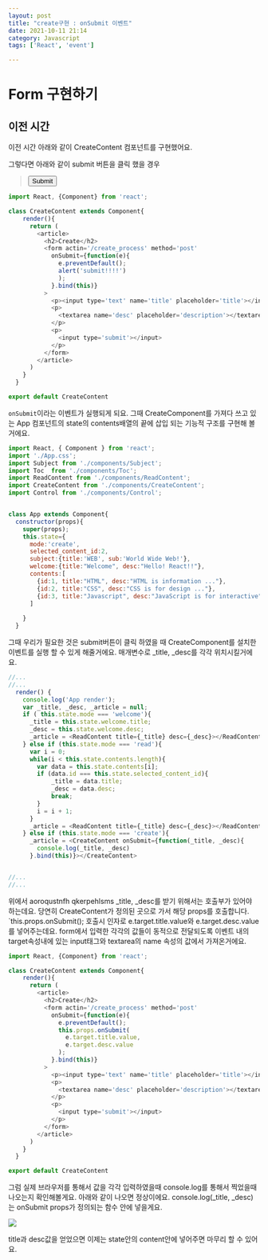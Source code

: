 ```yaml
---
layout: post
title: "create구현 : onSubmit 이벤트"
date: 2021-10-11 21:14
category: Javascript
tags: ['React', 'event']

---
```


# Form 구현하기

## 이전 시간 
이전 시간 아래와 같이 CreateContent 컴포넌트를 구현했어요.

그렇다면 아래와 같이 submit 버튼을 클릭 했을 경우 
> <input type='submit'></input>


```js
import React, {Component} from 'react';

class CreateContent extends Component{
    render(){
      return (
        <article>
          <h2>Create</h2>
          <form actin='/create_process' method='post'
            onSubmit={function(e){
              e.preventDefault();
              alert('submit!!!!')
              );
            }.bind(this)}
          >
            <p><input type='text' name='title' placeholder='title'></input></p>
            <p>
              <textarea name='desc' placeholder='description'></textarea>
            </p>
            <p>
              <input type='submit'></input>
            </p>
          </form>
        </article>
      )
    }
  }

export default CreateContent
```

`onSubmit`이라는 이벤트가 실행되게 되요. 그때 CreateComponent를 가져다 쓰고 있는 App 컴포넌트의 state의 
contents배열의 끝에 삽입 되는 기능적 구조를 구현해 볼거에요.


```js
import React, { Component } from 'react';
import './App.css';
import Subject from './components/Subject';
import Toc  from './components/Toc';
import ReadContent from './components/ReadContent';
import CreateContent from './components/CreateContent';
import Control from './components/Control';


class App extends Component{
  constructor(props){
    super(props);
    this.state={
      mode:'create',
      selected_content_id:2,
      subject:{title:'WEB', sub:'World Wide Web!'},
      welcome:{title:"Welcome", desc:"Hello! React!!"},
      contents:[
        {id:1, title:"HTML", desc:"HTML is information ..."},
        {id:2, title:"CSS", desc:"CSS is for design ..."},
        {id:3, title:"Javascript", desc:"JavaScript is for interactive"},
      ]
       
    }
  }
```

그때 우리가 필요한 것은 submit버튼이 클릭 하였을 때 CreateComponent를 설치한 이벤트를 실행 할 수 있게 해줄거에요. 
매개변수로 _title, _desc를 각각 위치시킬거에요.


```js
//...
//...
  render() {
    console.log('App render');
    var _title, _desc, _article = null;
    if ( this.state.mode === 'welcome'){
      _title = this.state.welcome.title;
      _desc = this.state.welcome.desc;
      _article = <ReadContent title={_title} desc={_desc}></ReadContent>
    } else if (this.state.mode === 'read'){
      var i = 0;
      while(i < this.state.contents.length){
        var data = this.state.contents[i];
        if (data.id === this.state.selected_content_id){
            _title = data.title;
            _desc = data.desc;
            break;
        }
        i = i + 1;
      }
      _article = <ReadContent title={_title} desc={_desc}></ReadContent>
    } else if (this.state.mode === 'create'){
      _article = <CreateContent onSubmit={function(_title, _desc){
        console.log(_title, _desc)
      }.bind(this)}></CreateContent>


//...
//...
```

위에서 aoroqustnfh qkerpehlsms _title, _desc를 받기 위해서는 호출부가 있어야 하는데요. 당연히 CreateContent가 정의된 곳으로 가서 
해당 props를 호출합니다. `this.props.onSubmit(); 호출시 인자로 e.target.title.value와 e.target.desc.value를 넣어주는데요. 
form에서 입력한 각각의 값들이 동적으로 전달되도록 이벤트 내의 target속성내에 있는 input태그와 textarea의 name 속성의 값에서 가져온거에요.

```js
import React, {Component} from 'react';

class CreateContent extends Component{
    render(){
      return (
        <article>
          <h2>Create</h2>
          <form actin='/create_process' method='post'
            onSubmit={function(e){
              e.preventDefault();
              this.props.onSubmit(
                e.target.title.value,
                e.target.desc.value
              );
            }.bind(this)}
          >
            <p><input type='text' name='title' placeholder='title'></input></p>
            <p>
              <textarea name='desc' placeholder='description'></textarea>
            </p>
            <p>
              <input type='submit'></input>
            </p>
          </form>
        </article>
      )
    }
  }

export default CreateContent
```

그럼 실제 브라우저를 통해서 값을 각각 입력하였을때 console.log를 통해서 찍었을때 나오는지 확인해볼게요. 
아래와 같이 나오면 정상이에요. console.log(_title, _desc)는 onSubmit props가 정의되는 함수 안에 넣을게요. 

![](https://user-images.githubusercontent.com/57933835/136789958-08cf62c5-5562-4efc-8703-f4c0ff28181b.png)

title과 desc값을 얻었으면 이제는 state안의 content안에 넣어주면 마무리 할 수 있어요.

